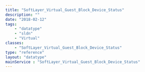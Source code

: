 ```yaml
---
title: "SoftLayer_Virtual_Guest_Block_Device_Status"
description: ""
date: "2018-02-12"
tags:
    - "datatype"
    - "sldn"
    - "Virtual"
classes:
    - "SoftLayer_Virtual_Guest_Block_Device_Status"
type: "reference"
layout: "datatype"
mainService : "SoftLayer_Virtual_Guest_Block_Device_Status"
---
```


